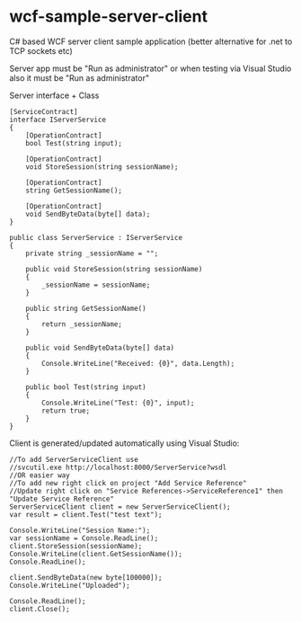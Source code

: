 # wcf-sample-server-client
C# based WCF server client sample application (better alternative for .net to TCP sockets etc)

Server app must be "Run as administrator" or when testing via Visual Studio also it must be "Run as administrator"

Server interface + Class
```
[ServiceContract]
interface IServerService
{
    [OperationContract]
    bool Test(string input);

    [OperationContract]
    void StoreSession(string sessionName);

    [OperationContract]
    string GetSessionName();

    [OperationContract]
    void SendByteData(byte[] data);
}

public class ServerService : IServerService
{
    private string _sessionName = "";

    public void StoreSession(string sessionName)
    {
        _sessionName = sessionName;
    }

    public string GetSessionName()
    {
        return _sessionName;
    }

    public void SendByteData(byte[] data)
    {
        Console.WriteLine("Received: {0}", data.Length);
    }

    public bool Test(string input)
    {
        Console.WriteLine("Test: {0}", input);
        return true;
    }
}
```

Client is generated/updated automatically using Visual Studio:
```
//To add ServerServiceClient use
//svcutil.exe http://localhost:8000/ServerService?wsdl
//OR easier way 
//To add new right click on project "Add Service Reference"
//Update right click on "Service References->ServiceReference1" then "Update Service Reference"
ServerServiceClient client = new ServerServiceClient();
var result = client.Test("test text");

Console.WriteLine("Session Name:");
var sessionName = Console.ReadLine();
client.StoreSession(sessionName);
Console.WriteLine(client.GetSessionName());
Console.ReadLine();

client.SendByteData(new byte[100000]);
Console.WriteLine("Uploaded");

Console.ReadLine();
client.Close();
```